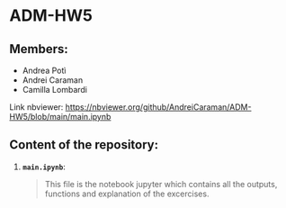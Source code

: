 # ADM-HW5

## Members:

- Andrea Potì
- Andrei Caraman
- Camilla Lombardi

Link nbviewer: https://nbviewer.org/github/AndreiCaraman/ADM-HW5/blob/main/main.ipynb

## Content of the repository:

1. __`main.ipynb`__: 
	> This file is the notebook jupyter which contains all the outputs, functions and explanation of the excercises.
